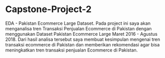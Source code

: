 # Capstone-Project-2
EDA - Pakistan Ecommerce Large Dataset.
Pada project ini saya akan menganalisa tren Transaksi Penjualan Ecommerce di Pakistan dengan menggunakan Dataset Pakistan Ecommerce Large Maret 2016 - Agustus 2018. Dari hasil analisa tersebut saya membuat kesimpulan mengenai tren transaksi ecommerce di Pakistan dan memberikan rekomendasi agar bisa meningkatkan tren transaksi penjualan Ecommerce di Pakistan.
